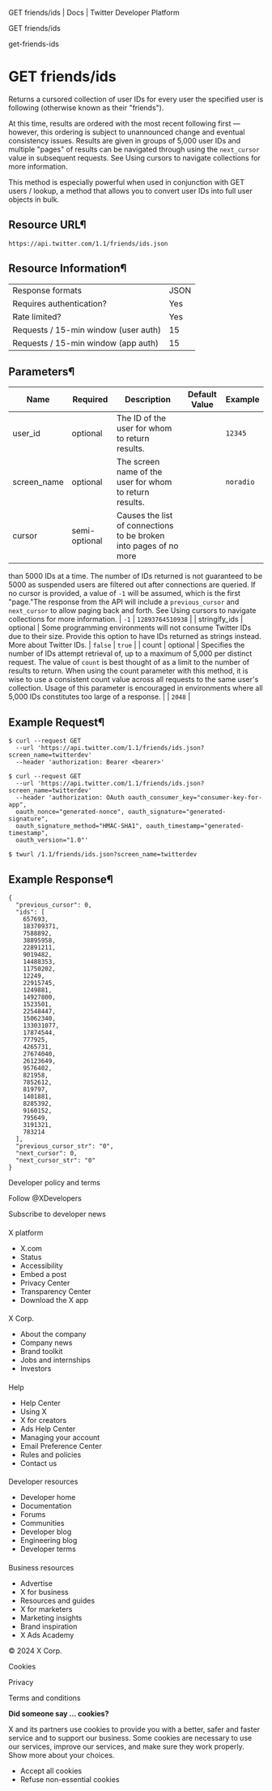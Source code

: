 



GET friends/ids | Docs | Twitter Developer Platform 





































































































GET friends/ids



get-friends-ids

GET friends/ids
===============




Returns a cursored collection of user IDs for every user the
specified user is following (otherwise known as their "friends").


At this time, results are ordered with the most recent following
first — however, this ordering is subject to unannounced change and
eventual consistency issues. Results are given in groups of 5,000 user
IDs and multiple "pages" of results can be navigated through using the
`next_cursor` value in subsequent requests. See Using cursors to navigate
collections for more information.


This method is especially powerful when used in conjunction with GET
users / lookup, a method that allows you to convert user IDs into
full user
objects in bulk.


Resource URL¶
-------------


`https://api.twitter.com/1.1/friends/ids.json`


Resource Information¶
---------------------




|  |  |
| --- | --- |
| Response formats | JSON |
| Requires authentication? | Yes |
| Rate limited? | Yes |
| Requests / 15-min window (user auth) | 15 |
| Requests / 15-min window (app auth) | 15 |


Parameters¶
-----------




| Name | Required | Description | Default Value | Example |
| --- | --- | --- | --- | --- |
| user\_id | optional | The ID of the user for whom to return results. |  | `12345` |
| screen\_name | optional | The screen name of the user for whom to return results. |  | `noradio` |
| cursor | semi-optional | Causes the list of connections to be broken into pages of no more
than 5000 IDs at a time. The number of IDs returned is not guaranteed to
be 5000 as suspended users are filtered out after connections are
queried. If no cursor is provided, a value of `-1` will be
assumed, which is the first "page."The response from the API will
include a `previous_cursor` and `next_cursor` to
allow paging back and forth. See Using cursors to navigate
collections for more information. | `-1` | `12893764510938` |
| stringify\_ids | optional | Some programming environments will not consume Twitter IDs due to
their size. Provide this option to have IDs returned as strings instead.
More about Twitter IDs. | `false` | `true` |
| count | optional | Specifies the number of IDs attempt retrieval of, up to a maximum of
5,000 per distinct request. The value of `count` is best
thought of as a limit to the number of results to return. When using the
count parameter with this method, it is wise to use a consistent count
value across all requests to the same user's collection. Usage of this
parameter is encouraged in environments where all 5,000 IDs constitutes
too large of a response. |  | `2048` |


Example Request¶
----------------



```
$ curl --request GET 
  --url 'https://api.twitter.com/1.1/friends/ids.json?screen_name=twitterdev' 
  --header 'authorization: Bearer <bearer>'
```


```
$ curl --request GET 
  --url 'https://api.twitter.com/1.1/friends/ids.json?screen_name=twitterdev' 
  --header 'authorization: OAuth oauth_consumer_key="consumer-key-for-app", 
  oauth_nonce="generated-nonce", oauth_signature="generated-signature", 
  oauth_signature_method="HMAC-SHA1", oauth_timestamp="generated-timestamp", 
  oauth_version="1.0"'
```


```
$ twurl /1.1/friends/ids.json?screen_name=twitterdev
```

Example Response¶
-----------------



```
{
  "previous_cursor": 0,
  "ids": [
    657693,
    183709371,
    7588892,
    38895958,
    22891211,
    9019482,
    14488353,
    11750202,
    12249,
    22915745,
    1249881,
    14927800,
    1523501,
    22548447,
    15062340,
    133031077,
    17874544,
    777925,
    4265731,
    27674040,
    26123649,
    9576402,
    821958,
    7852612,
    819797,
    1401881,
    8285392,
    9160152,
    795649,
    3191321,
    783214
  ],
  "previous_cursor_str": "0",
  "next_cursor": 0,
  "next_cursor_str": "0"
}
```


















Developer policy and terms


Follow @XDevelopers


Subscribe to developer news












#### 
 X platform


* X.com
* Status
* Accessibility
* Embed a post
* Privacy Center
* Transparency Center
* Download the X app




#### 
 X Corp.


* About the company
* Company news
* Brand toolkit
* Jobs and internships
* Investors




#### 
 Help


* Help Center
* Using X
* X for creators
* Ads Help Center
* Managing your account
* Email Preference Center
* Rules and policies
* Contact us




#### 
 Developer resources


* Developer home
* Documentation
* Forums
* Communities
* Developer blog
* Engineering blog
* Developer terms




#### 
 Business resources


* Advertise
* X for business
* Resources and guides
* X for marketers
* Marketing insights
* Brand inspiration
* X Ads Academy









 © 2024 X Corp.
 


Cookies


Privacy


Terms and conditions






















**Did someone say … cookies?**  
  


 X and its partners use cookies to provide you with a better, safer and
 faster service and to support our business. Some cookies are necessary to use
 our services, improve our services, and make sure they work properly.
 Show more about your choices.


 




* Accept all cookies
* Refuse non-essential cookies















